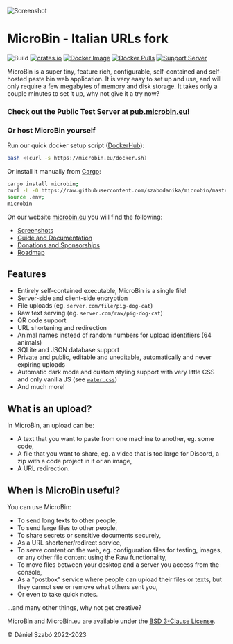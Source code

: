 
![Screenshot](.github/index.png)

# MicroBin - Italian URLs fork

![Build](https://github.com/szabodanika/microbin/actions/workflows/rust.yml/badge.svg)
[![crates.io](https://img.shields.io/crates/v/microbin.svg)](https://crates.io/crates/microbin)
[![Docker Image](https://github.com/szabodanika/microbin/actions/workflows/release.yml/badge.svg)](https://hub.docker.com/r/danielszabo99/microbin)
[![Docker Pulls](https://img.shields.io/docker/pulls/danielszabo99/microbin?label=Docker%20pulls)](https://img.shields.io/docker/pulls/danielszabo99/microbin?label=Docker%20pulls)
[![Support Server](https://img.shields.io/discord/662017309162078267.svg?color=7289da&label=Discord&logo=discord&style=flat-square)](https://discord.gg/3DsyTN7T)

MicroBin is a super tiny, feature rich, configurable, self-contained and self-hosted paste bin web application. It is very easy to set up and use, and will only require a few megabytes of memory and disk storage. It takes only a couple minutes to set it up, why not give it a try now?

### Check out the Public Test Server at [pub.microbin.eu](https://pub.microbin.eu)!

### Or host MicroBin yourself

Run our quick docker setup script ([DockerHub](https://hub.docker.com/r/danielszabo99/microbin)):
```bash
bash <(curl -s https://microbin.eu/docker.sh)
```

Or install it manually from [Cargo](https://crates.io/crates/microbin):

```bash
cargo install microbin;
curl -L -O https://raw.githubusercontent.com/szabodanika/microbin/master/.env;
source .env;
microbin
```

On our website [microbin.eu](https://microbin.eu) you will find the following:

- [Screenshots](https://microbin.eu/screenshots/)
- [Guide and Documentation](https://microbin.eu/docs/intro)
- [Donations and Sponsorships](https://microbin.eu/sponsorship)
- [Roadmap](https://microbin.eu/roadmap)

## Features

- Entirely self-contained executable, MicroBin is a single file!
- Server-side and client-side encryption
- File uploads (eg. `server.com/file/pig-dog-cat`)
- Raw text serving (eg. `server.com/raw/pig-dog-cat`)
- QR code support
- URL shortening and redirection
- Animal names instead of random numbers for upload identifiers (64 animals)
- SQLite and JSON database support
- Private and public, editable and uneditable, automatically and never expiring uploads
- Automatic dark mode and custom styling support with very little CSS and only vanilla JS (see [`water.css`](https://github.com/kognise/water.css))
- And much more!

## What is an upload?

In MicroBin, an upload can be:

- A text that you want to paste from one machine to another, eg. some code,
- A file that you want to share, eg. a video that is too large for Discord, a zip with a code project in it or an image,
- A URL redirection.

## When is MicroBin useful?

You can use MicroBin:

- To send long texts to other people,
- To send large files to other people,
- To share secrets or sensitive documents securely,
- As a URL shortener/redirect service,
- To serve content on the web, eg. configuration files for testing, images, or any other file content using the Raw functionality,
- To move files between your desktop and a server you access from the console,
- As a "postbox" service where people can upload their files or texts, but they cannot see or remove what others sent you,
- Or even to take quick notes.

...and many other things, why not get creative?

MicroBin and MicroBin.eu are available under the [BSD 3-Clause License](LICENSE).

© Dániel Szabó 2022-2023
